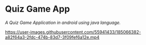 # Quiz Game App

_A Quiz Game Application in android using java language._



https://user-images.githubusercontent.com/55941433/185066382-a82f64a3-2fdc-474b-83d7-3f09fef6a12e.mp4

